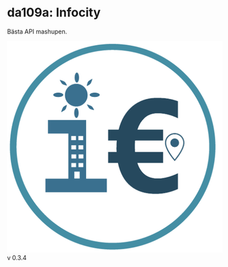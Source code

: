 # da109a: Infocity

Bästa API mashupen.

![logo](https://github.com/PhilipHolmqvist/da109a-infocity/blob/main/icons/infocity-icon_v2_221227.png)
v 0.3.4